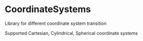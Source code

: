 # CoordinateSystems
Library for different coordinate system transition

Supported Cartesian, Cylindrical, Spherical coordinate systems
